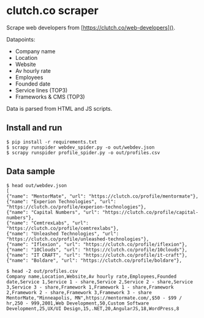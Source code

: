 clutch.co scraper
=================

Scrape web developers from [https://clutch.co/web-developers]().

Datapoints:
* Company name
* Location
* Website
* Av hourly rate
* Employees
* Founded date
* Service lines (TOP3)
* Frameworks & CMS (TOP3)

Data is parsed from HTML and JS scripts.


## Install and run
```console
$ pip install -r requirements.txt
$ scrapy runspider webdev_spider.py -o out/webdev.json
$ scrapy runspider profile_spider.py -o out/profiles.csv
```


## Data sample
```console
$ head out/webdev.json
[
{"name": "MentorMate", "url": "https://clutch.co/profile/mentormate"},
{"name": "Experion Technologies", "url": "https://clutch.co/profile/experion-technologies"},
{"name": "Capital Numbers", "url": "https://clutch.co/profile/capital-numbers"},
{"name": "CemtrexLabs", "url": "https://clutch.co/profile/cemtrexlabs"},
{"name": "Unleashed Technologies", "url": "https://clutch.co/profile/unleashed-technologies"},
{"name": "Iflexion", "url": "https://clutch.co/profile/iflexion"},
{"name": "10Clouds", "url": "https://clutch.co/profile/10clouds"},
{"name": "IT CRAFT", "url": "https://clutch.co/profile/it-craft"},
{"name": "Boldare", "url": "https://clutch.co/profile/boldare"},

$ head -2 out/profiles.csv 
Company name,Location,Website,Av hourly rate,Employees,Founded date,Service 1,Service 1 - share,Service 2,Service 2 - share,Service 3,Service 3 - share,Framework 1,Framework 1 - share,Framework 2,Framework 2 - share,Framework 3,Framework 3 - share
MentorMate,"Minneapolis, MN",https://mentormate.com/,$50 - $99 / hr,250 - 999,2001,Web Development,50,Custom Software Development,25,UX/UI Design,15,.NET,20,AngularJS,18,WordPress,8
```
